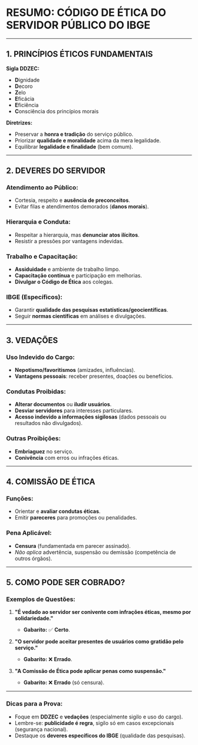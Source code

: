 # RESUMO: CÓDIGO DE ÉTICA DO SERVIDOR PÚBLICO DO IBGE

---

## **1. PRINCÍPIOS ÉTICOS FUNDAMENTAIS**  
**Sigla DDZEC:**  
- **D**ignidade  
- **D**ecoro  
- **Z**elo  
- **E**ficácia  
- **E**ficiência  
- **C**onsciência dos princípios morais  

**Diretrizes:**  
- Preservar a **honra e tradição** do serviço público.  
- Priorizar **qualidade e moralidade** acima da mera legalidade.  
- Equilibrar **legalidade e finalidade** (bem comum).  

---

## **2. DEVERES DO SERVIDOR**  
### **Atendimento ao Público:**  
- Cortesia, respeito e **ausência de preconceitos**.  
- Evitar filas e atendimentos demorados (**danos morais**).  

### **Hierarquia e Conduta:**  
- Respeitar a hierarquia, mas **denunciar atos ilícitos**.  
- Resistir a pressões por vantagens indevidas.  

### **Trabalho e Capacitação:**  
- **Assiduidade** e ambiente de trabalho limpo.  
- **Capacitação contínua** e participação em melhorias.  
- **Divulgar o Código de Ética** aos colegas.  

### **IBGE (Específicos):**  
- Garantir **qualidade das pesquisas estatísticas/geocientíficas**.  
- Seguir **normas científicas** em análises e divulgações.  

---

## **3. VEDAÇÕES**  
### **Uso Indevido do Cargo:**  
- **Nepotismo/favoritismos** (amizades, influências).  
- **Vantagens pessoais**: receber presentes, doações ou benefícios.  

### **Condutas Proibidas:**  
- **Alterar documentos** ou **iludir usuários**.  
- **Desviar servidores** para interesses particulares.  
- **Acesso indevido a informações sigilosas** (dados pessoais ou resultados não divulgados).  

### **Outras Proibições:**  
- **Embriaguez** no serviço.  
- **Conivência** com erros ou infrações éticas.  

---

## **4. COMISSÃO DE ÉTICA**  
### **Funções:**  
- Orientar e **avaliar condutas éticas**.  
- Emitir **pareceres** para promoções ou penalidades.  

### **Pena Aplicável:**  
- **Censura** (fundamentada em parecer assinado).  
- *Não aplica* advertência, suspensão ou demissão (competência de outros órgãos).  

---

## **5. COMO PODE SER COBRADO?**  
### **Exemplos de Questões:**  
1. **"É vedado ao servidor ser conivente com infrações éticas, mesmo por solidariedade."**  
   - **Gabarito:** ✅ **Certo**.  

2. **"O servidor pode aceitar presentes de usuários como gratidão pelo serviço."**  
   - **Gabarito:** ❌ **Errado**.  

3. **"A Comissão de Ética pode aplicar penas como suspensão."**  
   - **Gabarito:** ❌ **Errado** (só censura).  

--- 

### **Dicas para a Prova:**  
- Foque em **DDZEC** e **vedações** (especialmente sigilo e uso do cargo).  
- Lembre-se: **publicidade é regra**, sigilo só em casos excepcionais (segurança nacional).  
- Destaque os **deveres específicos do IBGE** (qualidade das pesquisas).  
